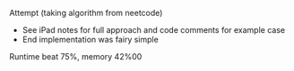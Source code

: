 Attempt (taking algorithm from neetcode)

- See iPad notes for full approach and code comments for example case
- End implementation was fairy simple

Runtime beat 75%, memory 42%00